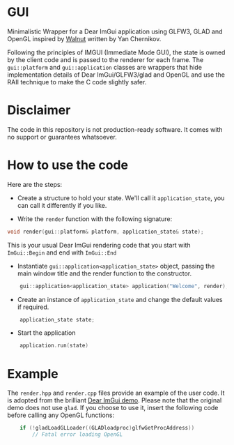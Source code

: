 # GUI

Minimalistic Wrapper for a Dear ImGui application using GLFW3, GLAD and OpenGL inspired by [Walnut](https://github.com/TheCherno/Walnut.git) written by Yan Chernikov.

Following the principles of IMGUI (Immediate Mode GUI), the state is owned by the client code and is passed to the renderer for each frame. The `gui::platform` and `gui::application` classes are wrappers that hide implementation details of Dear ImGui/GLFW3/glad and OpenGL and use the RAII technique to make the C code slightly safer.

# Disclaimer

The code in this repository is not production-ready software. It comes with no support or guarantees whatsoever.

# How to use the code

Here are the steps:

- Create a structure to hold your state. We'll call it `application_state`, you can call it differently if you like.

- Write the `render` function with the following signature:

```C
void render(gui::platform& platform, application_state& state);
```

This is your usual Dear ImGui rendering code that you start with `ImGui::Begin` and end with `ImGui::End`

- Instantiate `gui::application<application_state>` object, passing the main window title and the render function to the constructor.

```C
    gui::application<application_state> application("Welcome", render);
```

- Create an instance of `application_state` and change the default values if required.

```C
    application_state state;
```

- Start the application

```C
    application.run(state)
```

# Example

The `render.hpp` and `render.cpp` files provide an example of the user code. It is adopted from the brilliant [Dear ImGui demo](https://github.com/ocornut/imgui/blob/master/examples/example_glfw_opengl3/main.cpp). Please note that the original demo does not use `glad`. If you choose to use it, insert the following code before calling any OpenGL functions:

```C++
	if (!gladLoadGLLoader((GLADloadproc)glfwGetProcAddress))
		// Fatal error loading OpenGL
```

